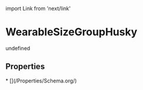 import Link from 'next/link'
# WearableSizeGroupHusky

undefined

## Properties

<Grid>
* [](/Properties/Schema.org/)

</Grid>

